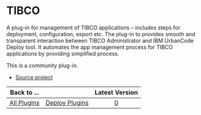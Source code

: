 
# TIBCO

A plug-in for management of TIBCO applications – includes steps for deployment, configuration, export etc. The plug-in to provides smooth and transparent interaction between TIBCO Administrator and IBM UrbanCode Deploy tool. It automates the app management process for TIBCO applications by providing simplified process.

This is a community plug-in.

* [Source project](https://github.com/UrbanCode/Tibco-UCD)

|Back to ...||Latest Version|
| :---: | :---: | :---: |
|[All Plugins](../../index.md)|[Deploy Plugins](../README.md)|[0]()|
